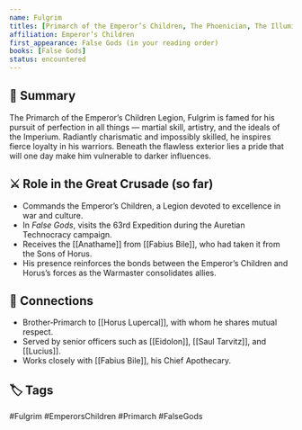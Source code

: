 ```yaml
---
name: Fulgrim
titles: [Primarch of the Emperor’s Children, The Phoenician, The Illuminator]
affiliation: Emperor’s Children
first_appearance: False Gods (in your reading order)
books: [False Gods]
status: encountered
---
```


## 🧠 Summary
The Primarch of the Emperor’s Children Legion, Fulgrim is famed for his pursuit of perfection in all things — martial skill, artistry, and the ideals of the Imperium. Radiantly charismatic and impossibly skilled, he inspires fierce loyalty in his warriors. Beneath the flawless exterior lies a pride that will one day make him vulnerable to darker influences.

## ⚔️ Role in the Great Crusade (so far)
- Commands the Emperor’s Children, a Legion devoted to excellence in war and culture.
- In *False Gods*, visits the 63rd Expedition during the Auretian Technocracy campaign.
- Receives the [[Anathame]] from [[Fabius Bile]], who had taken it from the Sons of Horus.
- His presence reinforces the bonds between the Emperor’s Children and Horus’s forces as the Warmaster consolidates allies.

## 🔗 Connections
- Brother‑Primarch to [[Horus Lupercal]], with whom he shares mutual respect.
- Served by senior officers such as [[Eidolon]], [[Saul Tarvitz]], and [[Lucius]].
- Works closely with [[Fabius Bile]], his Chief Apothecary.

## 🏷︎ Tags
#Fulgrim #EmperorsChildren #Primarch #FalseGods